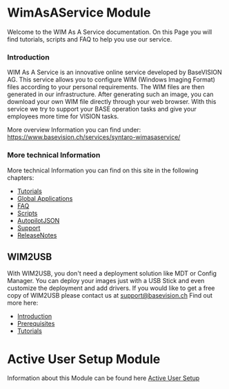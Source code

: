 # WimAsAService Module


Welcome to the WIM As A Service documentation. On this Page you will
find tutorials, scripts and FAQ to help you use our service.

### Introduction

WIM As A Service is an innovative online service developed by BaseVISION
AG. This service allows you to configure WIM (Windows Imaging Format)
files according to your personal requirements. The WIM files are then
generated in our infrastructure. After generating such an image, you can
download your own WIM file directly through your web browser. With this
service we try to support your BASE operation tasks and give your
employees more time for VISION tasks.

More overview Information you can find under:  
<https://www.basevision.ch/services/syntaro-wimasaservice/>

### More technical Information

More technical Information you can find on this site in the following
chapters:

-   [Tutorials](./WimAsAService/WimAsAService_Tutorials.md)
-   [Global Applications](./WimAsAService/WimAsAService_Global_Applications.md)
-   [FAQ](./WimAsAService/WimAsAService_FAQ.md)
-   [Scripts](./WimAsAService/WimAsAService_Scripts.md)
-   [AutopilotJSON](./WimAsAService/WimAsAService_AutopilotJSON.md)
-   [Support](./WimAsAService/WimAsAService_Support.md)
-   [ReleaseNotes](./WimAsAService/WimAsAService_ReleaseNotes.md)

## WIM2USB

With WIM2USB, you don't need a deployment solution like MDT or Config
Manager. You can deploy your images just with a USB Stick and even
customize the deployment and add drivers.
If you would like to get a free copy of WIM2USB please contact us at
[support@basevision.ch](mailto:support@basevision.ch?Subject=Request%20for%20WIM2USB)
Find out more here:

-   [Introduction](./WimAsAService/WIM2USB/WIM2USB_Introduction.md)
-   [Prerequisites](./WimAsAService/WIM2USB/WIM2USB_Prerequisites.md)
-   [Tutorials](./WimAsAService/WIM2USB/WIM2USB_Tutorials.md)

  # Active User Setup Module
  Information about this Module can be found here
  [Active User Setup](./Active%20User%20Setup/Active_User_Setup.md)
